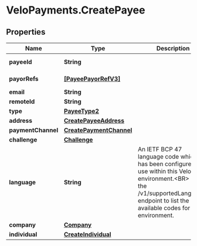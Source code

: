 # VeloPayments.CreatePayee

## Properties

Name | Type | Description | Notes
------------ | ------------- | ------------- | -------------
**payeeId** | **String** |  | [optional] [readonly] 
**payorRefs** | [**[PayeePayorRefV3]**](PayeePayorRefV3.md) |  | [optional] [readonly] 
**email** | **String** |  | 
**remoteId** | **String** |  | 
**type** | [**PayeeType2**](PayeeType2.md) |  | 
**address** | [**CreatePayeeAddress**](CreatePayeeAddress.md) |  | 
**paymentChannel** | [**CreatePaymentChannel**](CreatePaymentChannel.md) |  | [optional] 
**challenge** | [**Challenge**](Challenge.md) |  | [optional] 
**language** | **String** | An IETF BCP 47 language code which has been configured for use within this Velo environment.&lt;BR&gt; See the /v1/supportedLanguages endpoint to list the available codes for an environment.  | [optional] 
**company** | [**Company**](Company.md) |  | [optional] 
**individual** | [**CreateIndividual**](CreateIndividual.md) |  | [optional] 


